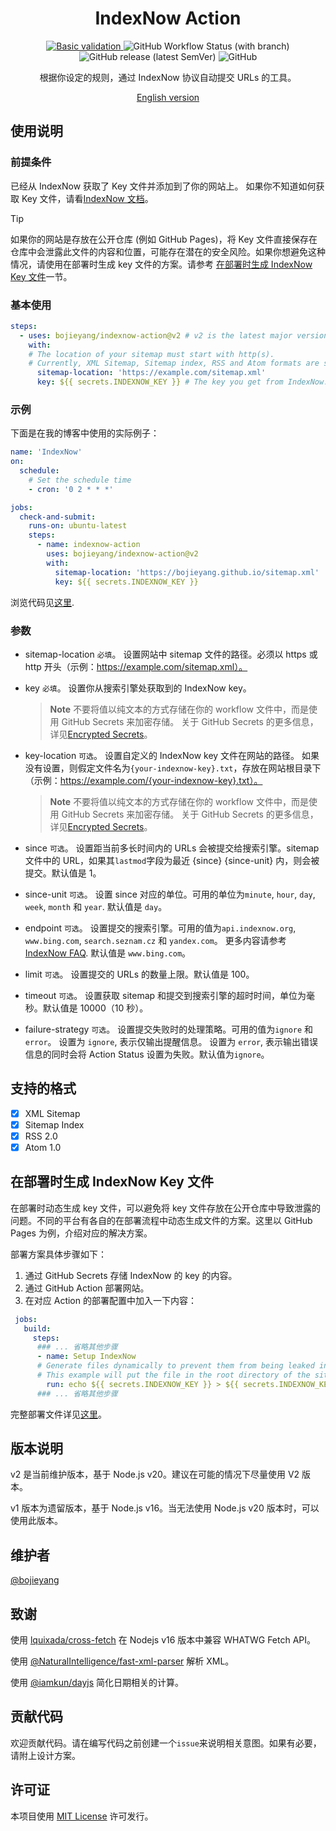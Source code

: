 <h1 align="center">IndexNow Action</h1>
<p align="center">
<a href="https://github.com/bojieyang/indexnow-action/actions/workflows/basic-validation.yml">
  <img alt="Basic validation" src="https://github.com/bojieyang/indexnow-action/actions/workflows/basic-validation.yml/badge.svg">
</a>
<img alt="GitHub Workflow Status (with branch)" src="https://img.shields.io/github/actions/workflow/status/bojieyang/indexnow-action/test.yml?branch=main">
  <img alt="GitHub release (latest SemVer)" src="https://img.shields.io/github/v/release/bojieyang/indexnow-action">
<img alt="GitHub" src="https://img.shields.io/github/license/bojieyang/indexnow-action">
</p>
<p align="center">
根据你设定的规则，通过 IndexNow 协议自动提交 URLs 的工具。
</p>

<p align="center">
  <a href="README.md">English version</a>
</p>

## 使用说明

### **前提条件**

已经从 IndexNow 获取了 Key 文件并添加到了你的网站上。
如果你不知道如何获取 Key 文件，请看[IndexNow 文档](https://www.indexnow.org/documentation)。

> [!TIP]
> 如果你的网站是存放在公开仓库 (例如 GitHub Pages)，将 Key 文件直接保存在仓库中会泄露此文件的内容和位置，可能存在潜在的安全风险。如果你想避免这种情况，请使用在部署时生成 key 文件的方案。请参考 [在部署时生成 IndexNow Key 文件](#在部署时生成-indexnow-key-文件)一节。

### **基本使用**
```yaml
steps:
  - uses: bojieyang/indexnow-action@v2 # v2 is the latest major version following the action-versioning.
    with:
    # The location of your sitemap must start with http(s). 
    # Currently, XML Sitemap, Sitemap index, RSS and Atom formats are supported.
      sitemap-location: 'https://example.com/sitemap.xml' 
      key: ${{ secrets.INDEXNOW_KEY }} # The key you get from IndexNow.
```

### **示例**

下面是在我的博客中使用的实际例子：

```yaml
name: 'IndexNow'
on:
  schedule:
    # Set the schedule time
    - cron: '0 2 * * *'

jobs:
  check-and-submit:
    runs-on: ubuntu-latest
    steps:
      - name: indexnow-action
        uses: bojieyang/indexnow-action@v2
        with:
          sitemap-location: 'https://bojieyang.github.io/sitemap.xml'
          key: ${{ secrets.INDEXNOW_KEY }}
```

浏览代码见[这里](https://github.com/bojieyang/bojieyang.github.io/blob/master/.github/workflows/IndexNow.yml).

### **参数**

- sitemap-location
  `必填`。
  设置网站中 sitemap 文件的路径。必须以 https 或 http 开头（示例：https://example.com/sitemap.xml）。

- key
  `必填`。
  设置你从搜索引擎处获取到的 IndexNow key。

  > **Note** 不要将值以纯文本的方式存储在你的 workflow 文件中，而是使用 GitHub Secrets 来加密存储。
  > 关于 GitHub Secrets 的更多信息，详见[Encrypted Secrets](https://docs.github.com/en/actions/security-guides/encrypted-secrets)。

- key-location
  `可选`。
  设置自定义的 IndexNow key 文件在网站的路径。
  如果没有设置，则假定文件名为`{your-indexnow-key}.txt`，存放在网站根目录下（示例：https://example.com/{your-indexnow-key}.txt）。

  > **Note** 不要将值以纯文本的方式存储在你的 workflow 文件中，而是使用 GitHub Secrets 来加密存储。
  > 关于 GitHub Secrets 的更多信息，详见[Encrypted Secrets](https://docs.github.com/en/actions/security-guides/encrypted-secrets)。

- since
  `可选`。
  设置距当前多长时间内的 URLs 会被提交给搜索引擎。sitemap 文件中的 URL，如果其`lastmod`字段为最近 {since} {since-unit} 内，则会被提交。默认值是 1。

- since-unit
  `可选`。
  设置 since 对应的单位。可用的单位为`minute`, `hour`, `day`, `week`, `month` 和 `year`. 默认值是 `day`。

- endpoint
  `可选`。
  设置提交的搜索引擎。可用的值为`api.indexnow.org`, `www.bing.com`, `search.seznam.cz` 和 `yandex.com`。
  更多内容请参考[IndexNow FAQ](https://www.indexnow.org/faq). 默认值是 `www.bing.com`。

- limit
  `可选`。
  设置提交的 URLs 的数量上限。默认值是 100。

- timeout
  `可选`。
  设置获取 sitemap 和提交到搜索引擎的超时时间，单位为毫秒。默认值是 10000（10 秒）。

- failure-strategy
  `可选`。
  设置提交失败时的处理策略。可用的值为`ignore` 和 `error`。
  设置为 `ignore`, 表示仅输出提醒信息。
  设置为 `error`, 表示输出错误信息的同时会将 Action Status 设置为失败。默认值为`ignore`。

## 支持的格式

- [x] XML Sitemap
- [x] Sitemap Index
- [x] RSS 2.0
- [x] Atom 1.0

## 在部署时生成 IndexNow Key 文件
在部署时动态生成 key 文件，可以避免将 key 文件存放在公开仓库中导致泄露的问题。不同的平台有各自的在部署流程中动态生成文件的方案。这里以 GitHub Pages 为例，介绍对应的解决方案。

部署方案具体步骤如下：
1. 通过 GitHub Secrets 存储 IndexNow 的 key 的内容。
2. 通过 GitHub Action 部署网站。
3. 在对应 Action 的部署配置中加入一下内容：
```yaml
 jobs:
   build:
     steps: 
      ### ... 省略其他步骤
      - name: Setup IndexNow 
      # Generate files dynamically to prevent them from being leaked in public repositories.
      # This example will put the file in the root directory of the site.You may change the location by yourself.
        run: echo ${{ secrets.INDEXNOW_KEY }} > ${{ secrets.INDEXNOW_KEY }}.txt
      ### ... 省略其他步骤
```
完整部署文件详见[这里](https://github.com/bojieyang/bojieyang.github.io/blob/master/.github/workflows/jekyll.yml)。

## 版本说明

v2 是当前维护版本，基于 Node.js v20。建议在可能的情况下尽量使用 V2 版本。

v1 版本为遗留版本，基于 Node.js v16。当无法使用 Node.js v20 版本时，可以使用此版本。

## 维护者

[@bojieyang](https://github.com/bojieyang)

## 致谢

使用 [lquixada/cross-fetch](https://github.com/lquixada/cross-fetch) 在 Nodejs v16 版本中兼容 WHATWG Fetch API。

使用 [@NaturalIntelligence/fast-xml-parser](https://github.com/NaturalIntelligence/fast-xml-parser) 解析 XML。

使用 [@iamkun/dayjs](https://github.com/iamkun/dayjs) 简化日期相关的计算。

## 贡献代码

欢迎贡献代码。请在编写代码之前创建一个`issue`来说明相关意图。如果有必要，请附上设计方案。

## 许可证

本项目使用 [MIT License](LICENSE) 许可发行。
